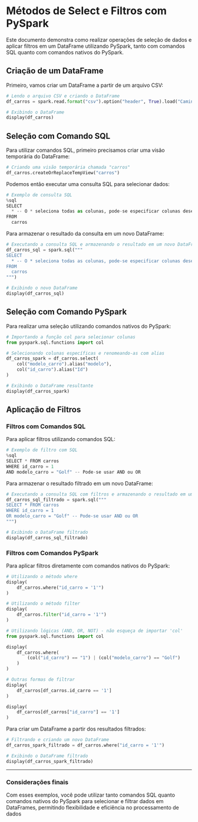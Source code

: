 # Métodos de Select e Filtros com PySpark

Este documento demonstra como realizar operações de seleção de dados e aplicar filtros em um DataFrame utilizando PySpark, tanto com comandos SQL quanto com comandos nativos do PySpark.

## Criação de um DataFrame

Primeiro, vamos criar um DataFrame a partir de um arquivo CSV:

```python
# Lendo o arquivo CSV e criando o DataFrame
df_carros = spark.read.format("csv").option("header", True).load("Caminho/do/arquivo.csv")

# Exibindo o DataFrame
display(df_carros)
```

## Seleção com Comando SQL

Para utilizar comandos SQL, primeiro precisamos criar uma visão temporária do DataFrame:

```python
# Criando uma visão temporária chamada "carros"
df_carros.createOrReplaceTempView("carros")
```

Podemos então executar uma consulta SQL para selecionar dados:

```python
# Exemplo de consulta SQL
%sql
SELECT
  * -- O * seleciona todas as colunas, pode-se especificar colunas desejadas e usar alias com AS
FROM
  carros
```

Para armazenar o resultado da consulta em um novo DataFrame:

```python
# Executando a consulta SQL e armazenando o resultado em um novo DataFrame
df_carros_sql = spark.sql("""
SELECT
  * -- O * seleciona todas as colunas, pode-se especificar colunas desejadas e usar alias com AS
FROM
  carros
""")

# Exibindo o novo DataFrame
display(df_carros_sql)
```

## Seleção com Comando PySpark

Para realizar uma seleção utilizando comandos nativos do PySpark:

```python
# Importando a função col para selecionar colunas
from pyspark.sql.functions import col

# Selecionando colunas específicas e renomeando-as com alias
df_carros_spark = df_carros.select(
    col("modelo_carro").alias("modelo"), 
    col("id_carro").alias("Id")
)

# Exibindo o DataFrame resultante
display(df_carros_spark)
```

## Aplicação de Filtros

### Filtros com Comandos SQL

Para aplicar filtros utilizando comandos SQL:

```python
# Exemplo de filtro com SQL
%sql
SELECT * FROM carros
WHERE id_carro = 1
AND modelo_carro = "Golf" -- Pode-se usar AND ou OR
```

Para armazenar o resultado filtrado em um novo DataFrame:

```python
# Executando a consulta SQL com filtros e armazenando o resultado em um novo DataFrame
df_carros_sql_filtrado = spark.sql("""
SELECT * FROM carros
WHERE id_carro = 1
OR modelo_carro = "Golf" -- Pode-se usar AND ou OR
""")

# Exibindo o DataFrame filtrado
display(df_carros_sql_filtrado)
```

### Filtros com Comandos PySpark

Para aplicar filtros diretamente com comandos nativos do PySpark:

```python
# Utilizando o método where
display(
    df_carros.where("id_carro = '1'")
)

# Utilizando o método filter
display(
    df_carros.filter("id_carro = '1'")
)

# Utilizando lógicas (AND, OR, NOT) - não esqueça de importar 'col'
from pyspark.sql.functions import col

display(
    df_carros.where(
        (col("id_carro") == "1") | (col("modelo_carro") == "Golf")
    )
)

# Outras formas de filtrar
display(
    df_carros[df_carros.id_carro == '1']
)

display(
    df_carros[df_carros["id_carro"] == '1']
)
```

Para criar um DataFrame a partir dos resultados filtrados:

```python
# Filtrando e criando um novo DataFrame
df_carros_spark_filtrado = df_carros.where("id_carro = '1'")

# Exibindo o DataFrame filtrado
display(df_carros_spark_filtrado)
```

---

### Considerações finais

Com esses exemplos, você pode utilizar tanto comandos SQL quanto comandos nativos do PySpark para selecionar e filtrar dados em DataFrames, permitindo flexibilidade e eficiência no processamento de dados
